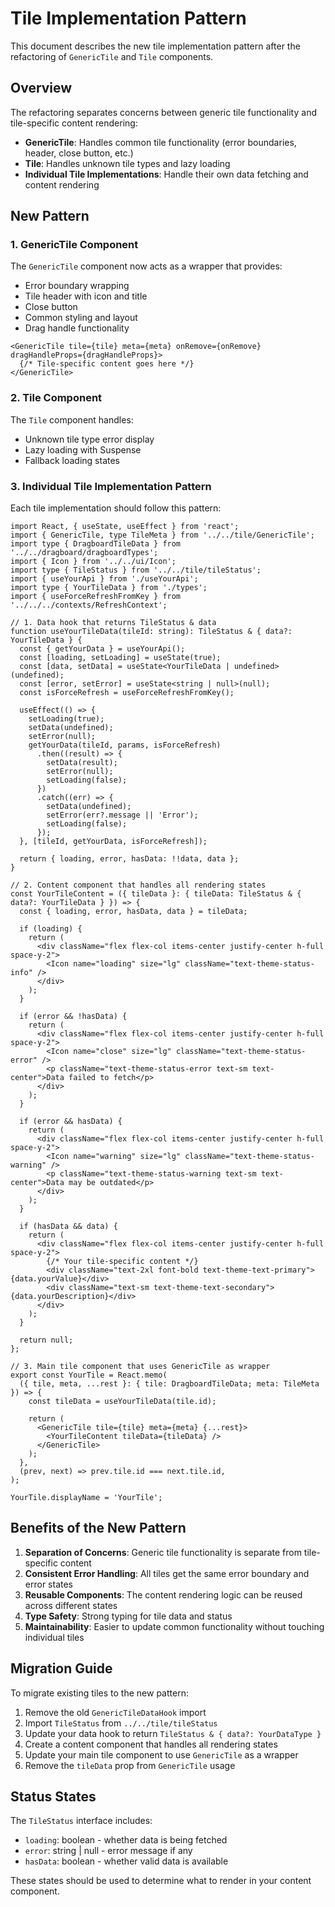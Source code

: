 # Tile Implementation Pattern

This document describes the new tile implementation pattern after the refactoring of `GenericTile` and `Tile` components.

## Overview

The refactoring separates concerns between generic tile functionality and tile-specific content rendering:

- **GenericTile**: Handles common tile functionality (error boundaries, header, close button, etc.)
- **Tile**: Handles unknown tile types and lazy loading
- **Individual Tile Implementations**: Handle their own data fetching and content rendering

## New Pattern

### 1. GenericTile Component

The `GenericTile` component now acts as a wrapper that provides:

- Error boundary wrapping
- Tile header with icon and title
- Close button
- Common styling and layout
- Drag handle functionality

```tsx
<GenericTile tile={tile} meta={meta} onRemove={onRemove} dragHandleProps={dragHandleProps}>
  {/* Tile-specific content goes here */}
</GenericTile>
```

### 2. Tile Component

The `Tile` component handles:

- Unknown tile type error display
- Lazy loading with Suspense
- Fallback loading states

### 3. Individual Tile Implementation Pattern

Each tile implementation should follow this pattern:

```tsx
import React, { useState, useEffect } from 'react';
import { GenericTile, type TileMeta } from '../../tile/GenericTile';
import type { DragboardTileData } from '../../dragboard/dragboardTypes';
import { Icon } from '../../ui/Icon';
import type { TileStatus } from '../../tile/tileStatus';
import { useYourApi } from './useYourApi';
import type { YourTileData } from './types';
import { useForceRefreshFromKey } from '../../../contexts/RefreshContext';

// 1. Data hook that returns TileStatus & data
function useYourTileData(tileId: string): TileStatus & { data?: YourTileData } {
  const { getYourData } = useYourApi();
  const [loading, setLoading] = useState(true);
  const [data, setData] = useState<YourTileData | undefined>(undefined);
  const [error, setError] = useState<string | null>(null);
  const isForceRefresh = useForceRefreshFromKey();

  useEffect(() => {
    setLoading(true);
    setData(undefined);
    setError(null);
    getYourData(tileId, params, isForceRefresh)
      .then((result) => {
        setData(result);
        setError(null);
        setLoading(false);
      })
      .catch((err) => {
        setData(undefined);
        setError(err?.message || 'Error');
        setLoading(false);
      });
  }, [tileId, getYourData, isForceRefresh]);

  return { loading, error, hasData: !!data, data };
}

// 2. Content component that handles all rendering states
const YourTileContent = ({ tileData }: { tileData: TileStatus & { data?: YourTileData } }) => {
  const { loading, error, hasData, data } = tileData;

  if (loading) {
    return (
      <div className="flex flex-col items-center justify-center h-full space-y-2">
        <Icon name="loading" size="lg" className="text-theme-status-info" />
      </div>
    );
  }

  if (error && !hasData) {
    return (
      <div className="flex flex-col items-center justify-center h-full space-y-2">
        <Icon name="close" size="lg" className="text-theme-status-error" />
        <p className="text-theme-status-error text-sm text-center">Data failed to fetch</p>
      </div>
    );
  }

  if (error && hasData) {
    return (
      <div className="flex flex-col items-center justify-center h-full space-y-2">
        <Icon name="warning" size="lg" className="text-theme-status-warning" />
        <p className="text-theme-status-warning text-sm text-center">Data may be outdated</p>
      </div>
    );
  }

  if (hasData && data) {
    return (
      <div className="flex flex-col items-center justify-center h-full space-y-2">
        {/* Your tile-specific content */}
        <div className="text-2xl font-bold text-theme-text-primary">{data.yourValue}</div>
        <div className="text-sm text-theme-text-secondary">{data.yourDescription}</div>
      </div>
    );
  }

  return null;
};

// 3. Main tile component that uses GenericTile as wrapper
export const YourTile = React.memo(
  ({ tile, meta, ...rest }: { tile: DragboardTileData; meta: TileMeta }) => {
    const tileData = useYourTileData(tile.id);

    return (
      <GenericTile tile={tile} meta={meta} {...rest}>
        <YourTileContent tileData={tileData} />
      </GenericTile>
    );
  },
  (prev, next) => prev.tile.id === next.tile.id,
);

YourTile.displayName = 'YourTile';
```

## Benefits of the New Pattern

1. **Separation of Concerns**: Generic tile functionality is separate from tile-specific content
2. **Consistent Error Handling**: All tiles get the same error boundary and error states
3. **Reusable Components**: The content rendering logic can be reused across different states
4. **Type Safety**: Strong typing for tile data and status
5. **Maintainability**: Easier to update common functionality without touching individual tiles

## Migration Guide

To migrate existing tiles to the new pattern:

1. Remove the old `GenericTileDataHook` import
2. Import `TileStatus` from `../../tile/tileStatus`
3. Update your data hook to return `TileStatus & { data?: YourDataType }`
4. Create a content component that handles all rendering states
5. Update your main tile component to use `GenericTile` as a wrapper
6. Remove the `tileData` prop from `GenericTile` usage

## Status States

The `TileStatus` interface includes:

- `loading`: boolean - whether data is being fetched
- `error`: string | null - error message if any
- `hasData`: boolean - whether valid data is available

These states should be used to determine what to render in your content component.
